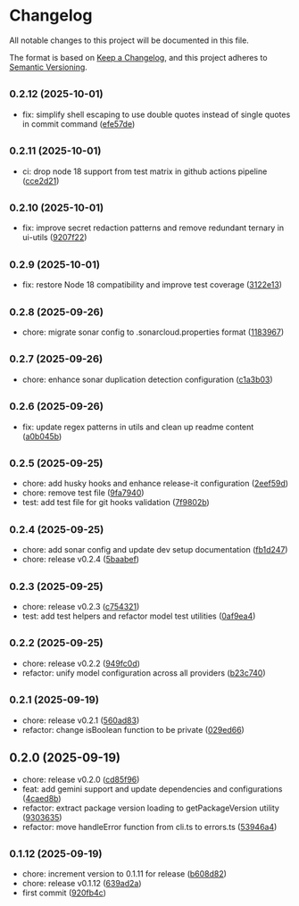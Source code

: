 # Changelog

All notable changes to this project will be documented in this file.

The format is based on [Keep a Changelog](https://keepachangelog.com/en/1.0.0/),
and this project adheres to [Semantic Versioning](https://semver.org/spec/v2.0.0.html).



## <small>0.2.12 (2025-10-01)</small>

* fix: simplify shell escaping to use double quotes instead of single quotes in commit command ([efe57de](https://github.com/alexwhin/cmai/commit/efe57de))

## <small>0.2.11 (2025-10-01)</small>

* ci: drop node 18 support from test matrix in github actions pipeline ([cce2d21](https://github.com/alexwhin/cmai/commit/cce2d21))

## <small>0.2.10 (2025-10-01)</small>

* fix: improve secret redaction patterns and remove redundant ternary in ui-utils ([9207f22](https://github.com/alexwhin/cmai/commit/9207f22))

## <small>0.2.9 (2025-10-01)</small>

* fix: restore Node 18 compatibility and improve test coverage ([3122e13](https://github.com/alexwhin/cmai/commit/3122e13))

## <small>0.2.8 (2025-09-26)</small>

* chore: migrate sonar config to .sonarcloud.properties format ([1183967](https://github.com/alexwhin/cmai/commit/1183967))

## <small>0.2.7 (2025-09-26)</small>

* chore: enhance sonar duplication detection configuration ([c1a3b03](https://github.com/alexwhin/cmai/commit/c1a3b03))

## <small>0.2.6 (2025-09-26)</small>

* fix: update regex patterns in utils and clean up readme content ([a0b045b](https://github.com/alexwhin/cmai/commit/a0b045b))

## <small>0.2.5 (2025-09-25)</small>

* chore: add husky hooks and enhance release-it configuration ([2eef59d](https://github.com/alexwhin/cmai/commit/2eef59d))
* chore: remove test file ([9fa7940](https://github.com/alexwhin/cmai/commit/9fa7940))
* test: add test file for git hooks validation ([7f9802b](https://github.com/alexwhin/cmai/commit/7f9802b))

## <small>0.2.4 (2025-09-25)</small>

* chore: add sonar config and update dev setup documentation ([fb1d247](https://github.com/alexwhin/cmai/commit/fb1d247))
* chore: release v0.2.4 ([5baabef](https://github.com/alexwhin/cmai/commit/5baabef))



## <small>0.2.3 (2025-09-25)</small>

* chore: release v0.2.3 ([c754321](https://github.com/alexwhin/cmai/commit/c754321))
* test: add test helpers and refactor model test utilities ([0af9ea4](https://github.com/alexwhin/cmai/commit/0af9ea4))



## <small>0.2.2 (2025-09-25)</small>

* chore: release v0.2.2 ([949fc0d](https://github.com/alexwhin/cmai/commit/949fc0d))
* refactor: unify model configuration across all providers ([b23c740](https://github.com/alexwhin/cmai/commit/b23c740))



## <small>0.2.1 (2025-09-19)</small>

* chore: release v0.2.1 ([560ad83](https://github.com/alexwhin/cmai/commit/560ad83))
* refactor: change isBoolean function to be private ([029ed66](https://github.com/alexwhin/cmai/commit/029ed66))



## 0.2.0 (2025-09-19)

* chore: release v0.2.0 ([cd85f96](https://github.com/alexwhin/cmai/commit/cd85f96))
* feat: add gemini support and update dependencies and configurations ([4caed8b](https://github.com/alexwhin/cmai/commit/4caed8b))
* refactor: extract package version loading to getPackageVersion utility ([9303635](https://github.com/alexwhin/cmai/commit/9303635))
* refactor: move handleError function from cli.ts to errors.ts ([53946a4](https://github.com/alexwhin/cmai/commit/53946a4))



## <small>0.1.12 (2025-09-19)</small>

* chore: increment version to 0.1.11 for release ([b608d82](https://github.com/alexwhin/cmai/commit/b608d82))
* chore: release v0.1.12 ([639ad2a](https://github.com/alexwhin/cmai/commit/639ad2a))
* first commit ([920fb4c](https://github.com/alexwhin/cmai/commit/920fb4c))
